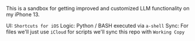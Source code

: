 This is a sandbox for getting improved and customized LLM functionality on my iPhone 13.

UI: `Shortcuts for iOS`
Logic: Python / BASH executed via `a-shell`
Sync: For files we'll just use `iCloud` for scripts we'll sync this repo with `Working Copy`
